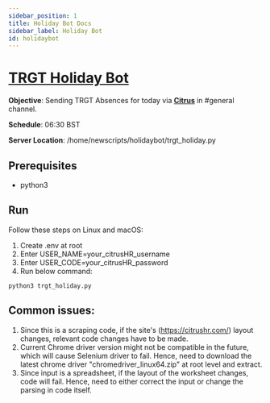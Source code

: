 ```yaml
---
sidebar_position: 1
title: Holiday Bot Docs
sidebar_label: Holiday Bot
id: holidaybot
---
```


# [TRGT Holiday Bot](https://github.com/TRGT-Digital-Tech/trgt_holiday_bot)

**Objective**: Sending TRGT Absences for today via **[Citrus](https://system.citrushr.com/)** in #general channel.

**Schedule**: 06:30 BST

**Server Location**: /home/newscripts/holidaybot/trgt_holiday.py

## Prerequisites

- python3

## Run

Follow these steps on Linux and macOS:

1. Create .env at root
2. Enter USER_NAME=your_citrusHR_username
3. Enter USER_CODE=your_citrusHR_password
4. Run below command:

```
python3 trgt_holiday.py
```

## Common issues:

1. Since this is a scraping code, if the site's (https://citrushr.com/) layout changes, relevant code changes have to be made.
2. Current Chrome driver version might not be compatible in the future, which will cause Selenium driver to fail. Hence, need to download the latest chrome driver "chromedriver_linux64.zip" at root level and extract.
3. Since input is a spreadsheet, if the layout of the worksheet changes, code will fail. Hence, need to either correct the input or change the parsing in code itself.
